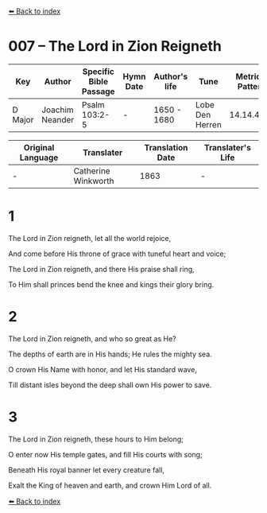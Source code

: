 [⬅️ Back to index](../README.md)

# 007 – The Lord in Zion Reigneth

Key | Author   | Specific Bible Passage     |Hymn Date |Author's life |Tune |Metrical Pattern   |Composer/Source                                                                                        
-- | --------- | ---------------------------|----------|--------------|-----|-------------------|-------------   
D Major  | Joachim Neander      | Psalm 103:2-5 | -  | 1650 - 1680 | Lobe Den Herren | 14.14.4.7.8 | Chorale Book for England, 1863 

Original Language | Translater | Translation Date   | Translater's Life     
----------------- | --------- | --------------------|-------------   
\-  | Catherine Winkworth      | 1863 | -  | 1827 - 1878 



# 1

The Lord in Zion reigneth, let all the world rejoice,

And come before His throne of grace with tuneful heart and voice;

The Lord in Zion reigneth, and there His praise shall ring,

To Him shall princes bend the knee and kings their glory bring.



# 2

The Lord in Zion reigneth, and who so great as He?

The depths of earth are in His hands; He rules the mighty sea.

O crown His Name with honor, and let His standard wave,

Till distant isles beyond the deep shall own His power to save.



# 3

The Lord in Zion reigneth, these hours to Him belong;

O enter now His temple gates, and fill His courts with song;

Beneath His royal banner let every creature fall,

Exalt the King of heaven and earth, and crown Him Lord of all.

[⬅️ Back to index](../README.md)

